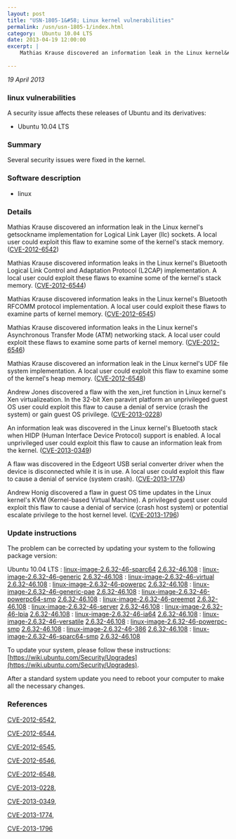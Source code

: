 ```yaml
---
layout: post
title: "USN-1805-1&#58; Linux kernel vulnerabilities"
permalink: /usn/usn-1805-1/index.html
category:  Ubuntu 10.04 LTS
date: 2013-04-19 12:00:00
excerpt: |
    Mathias Krause discovered an information leak in the Linux kernel&#39;s getsockname implementation for Logical Link Layer (llc) sockets. A local user could exploit this flaw to examine some of the kernel&#39;s stack memory. ([CVE-2012-6542](http://people.ubuntu.com/~ubuntu-security/cve/CVE-2012-6542))
    
--- 
```

 
 

*19 April 2013*

### linux vulnerabilities

A security issue affects these releases of Ubuntu and its derivatives:

* Ubuntu 10.04 LTS

### Summary

Several security issues were fixed in the kernel. 

### Software description

* linux 

### Details

Mathias Krause discovered an information leak in the Linux kernel&#39;s getsockname implementation for Logical Link Layer (llc) sockets. A local user could exploit this flaw to examine some of the kernel&#39;s stack memory. ([CVE-2012-6542](http://people.ubuntu.com/~ubuntu-security/cve/CVE-2012-6542))

Mathias Krause discovered information leaks in the Linux kernel&#39;s Bluetooth Logical Link Control and Adaptation Protocol (L2CAP) implementation. A local user could exploit these flaws to examine some of the kernel&#39;s stack memory. ([CVE-2012-6544](http://people.ubuntu.com/~ubuntu-security/cve/CVE-2012-6544))

Mathias Krause discovered information leaks in the Linux kernel&#39;s Bluetooth RFCOMM protocol implementation. A local user could exploit these flaws to examine parts of kernel memory. ([CVE-2012-6545](http://people.ubuntu.com/~ubuntu-security/cve/CVE-2012-6545))

Mathias Krause discovered information leaks in the Linux kernel&#39;s Asynchronous Transfer Mode (ATM) networking stack. A local user could exploit these flaws to examine some parts of kernel memory. ([CVE-2012-6546](http://people.ubuntu.com/~ubuntu-security/cve/CVE-2012-6546))

Mathias Krause discovered an information leak in the Linux kernel&#39;s UDF file system implementation. A local user could exploit this flaw to examine some of the kernel&#39;s heap memory. ([CVE-2012-6548](http://people.ubuntu.com/~ubuntu-security/cve/CVE-2012-6548))

Andrew Jones discovered a flaw with the xen_iret function in Linux kernel&#39;s Xen virtualizeation. In the 32-bit Xen paravirt platform an unprivileged guest OS user could exploit this flaw to cause a denial of service (crash the system) or gain guest OS privilege. ([CVE-2013-0228](http://people.ubuntu.com/~ubuntu-security/cve/CVE-2013-0228))

An information leak was discovered in the Linux kernel&#39;s Bluetooth stack when HIDP (Human Interface Device Protocol) support is enabled. A local unprivileged user could exploit this flaw to cause an information leak from the kernel. ([CVE-2013-0349](http://people.ubuntu.com/~ubuntu-security/cve/CVE-2013-0349))

A flaw was discovered in the Edgeort USB serial converter driver when the device is disconnected while it is in use. A local user could exploit this flaw to cause a denial of service (system crash). ([CVE-2013-1774](http://people.ubuntu.com/~ubuntu-security/cve/CVE-2013-1774))

Andrew Honig discovered a flaw in guest OS time updates in the Linux kernel&#39;s KVM (Kernel-based Virtual Machine). A privileged guest user could exploit this flaw to cause a denial of service (crash host system) or potential escalate privilege to the host kernel level. ([CVE-2013-1796](http://people.ubuntu.com/~ubuntu-security/cve/CVE-2013-1796)) 

### Update instructions

The problem can be corrected by updating your system to the following package version:

Ubuntu 10.04 LTS
 : [linux-image-2.6.32-46-sparc64](https://launchpad.net/ubuntu/+source/linux) <span> [2.6.32-46.108](https://launchpad.net/ubuntu/+source/linux/2.6.32-46.108) </span> 
 : [linux-image-2.6.32-46-generic](https://launchpad.net/ubuntu/+source/linux) <span> [2.6.32-46.108](https://launchpad.net/ubuntu/+source/linux/2.6.32-46.108) </span> 
 : [linux-image-2.6.32-46-virtual](https://launchpad.net/ubuntu/+source/linux) <span> [2.6.32-46.108](https://launchpad.net/ubuntu/+source/linux/2.6.32-46.108) </span> 
 : [linux-image-2.6.32-46-powerpc](https://launchpad.net/ubuntu/+source/linux) <span> [2.6.32-46.108](https://launchpad.net/ubuntu/+source/linux/2.6.32-46.108) </span> 
 : [linux-image-2.6.32-46-generic-pae](https://launchpad.net/ubuntu/+source/linux) <span> [2.6.32-46.108](https://launchpad.net/ubuntu/+source/linux/2.6.32-46.108) </span> 
 : [linux-image-2.6.32-46-powerpc64-smp](https://launchpad.net/ubuntu/+source/linux) <span> [2.6.32-46.108](https://launchpad.net/ubuntu/+source/linux/2.6.32-46.108) </span> 
 : [linux-image-2.6.32-46-preempt](https://launchpad.net/ubuntu/+source/linux) <span> [2.6.32-46.108](https://launchpad.net/ubuntu/+source/linux/2.6.32-46.108) </span> 
 : [linux-image-2.6.32-46-server](https://launchpad.net/ubuntu/+source/linux) <span> [2.6.32-46.108](https://launchpad.net/ubuntu/+source/linux/2.6.32-46.108) </span> 
 : [linux-image-2.6.32-46-lpia](https://launchpad.net/ubuntu/+source/linux) <span> [2.6.32-46.108](https://launchpad.net/ubuntu/+source/linux/2.6.32-46.108) </span> 
 : [linux-image-2.6.32-46-ia64](https://launchpad.net/ubuntu/+source/linux) <span> [2.6.32-46.108](https://launchpad.net/ubuntu/+source/linux/2.6.32-46.108) </span> 
 : [linux-image-2.6.32-46-versatile](https://launchpad.net/ubuntu/+source/linux) <span> [2.6.32-46.108](https://launchpad.net/ubuntu/+source/linux/2.6.32-46.108) </span> 
 : [linux-image-2.6.32-46-powerpc-smp](https://launchpad.net/ubuntu/+source/linux) <span> [2.6.32-46.108](https://launchpad.net/ubuntu/+source/linux/2.6.32-46.108) </span> 
 : [linux-image-2.6.32-46-386](https://launchpad.net/ubuntu/+source/linux) <span> [2.6.32-46.108](https://launchpad.net/ubuntu/+source/linux/2.6.32-46.108) </span> 
 : [linux-image-2.6.32-46-sparc64-smp](https://launchpad.net/ubuntu/+source/linux) <span> [2.6.32-46.108](https://launchpad.net/ubuntu/+source/linux/2.6.32-46.108) </span> 

To update your system, please follow these instructions: [https://wiki.ubuntu.com/Security/Upgrades](https://wiki.ubuntu.com/Security/Upgrades).

After a standard system update you need to reboot your computer to make all the necessary changes. 

### References

 
 [CVE-2012-6542](http://people.ubuntu.com/~ubuntu-security/cve/CVE-2012-6542), 

 [CVE-2012-6544](http://people.ubuntu.com/~ubuntu-security/cve/CVE-2012-6544), 

 [CVE-2012-6545](http://people.ubuntu.com/~ubuntu-security/cve/CVE-2012-6545), 

 [CVE-2012-6546](http://people.ubuntu.com/~ubuntu-security/cve/CVE-2012-6546), 

 [CVE-2012-6548](http://people.ubuntu.com/~ubuntu-security/cve/CVE-2012-6548), 

 [CVE-2013-0228](http://people.ubuntu.com/~ubuntu-security/cve/CVE-2013-0228), 

 [CVE-2013-0349](http://people.ubuntu.com/~ubuntu-security/cve/CVE-2013-0349), 

 [CVE-2013-1774](http://people.ubuntu.com/~ubuntu-security/cve/CVE-2013-1774), 

 [CVE-2013-1796](http://people.ubuntu.com/~ubuntu-security/cve/CVE-2013-1796)
 

